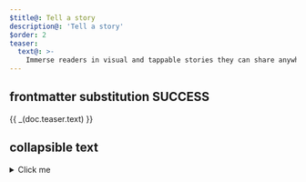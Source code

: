 ```yaml
---
$title@: Tell a story
description@: 'Tell a story'
$order: 2
teaser:
  text@: >-
    Immerse readers in visual and tappable stories they can share anywhere on the open web.
---
```


## frontmatter substitution SUCCESS

<div class="teaser">
  <p>{{ _(doc.teaser.text) }}</p>
</div>

## collapsible text

<details>
<summary>Click me</summary>
  
1. Foo

2. Bar

  * Baz

  * Qux

  [sourcecode:js]
    function logSomething(something) {
      console.log('Something', something);
    }
  [sourcecode]

</details>
